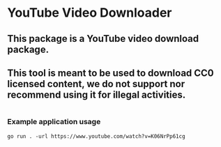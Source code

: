 # YouTube Video Downloader
## This package is a YouTube video download package.
## This tool is meant to be used to download CC0 licensed content, we do not support nor recommend using it for illegal activities.
#
### Example application usage
```
go run . -url https://www.youtube.com/watch?v=K06NrPp61cg
```
